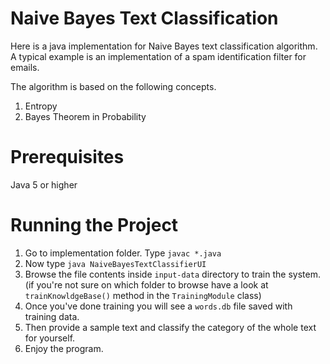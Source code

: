 # Naive Bayes Text Classification

Here is a java implementation for Naive Bayes text classification algorithm. A typical example is an implementation of a spam identification filter for emails.

The algorithm is based on the following concepts.

1. Entropy
2. Bayes Theorem in Probability

# Prerequisites

Java 5 or higher

# Running the Project

1. Go to implementation folder. Type `javac *.java`
2. Now type `java NaiveBayesTextClassifierUI`
3. Browse the file contents inside `input-data` directory to train the system. (if you're not sure on which folder to browse have a look at `trainKnowldgeBase()` method in the `TrainingModule` class)
4. Once you've done training you will see a `words.db` file saved with training data.
5. Then provide a sample text and classify the category of the whole text for yourself.
6. Enjoy the program. 




